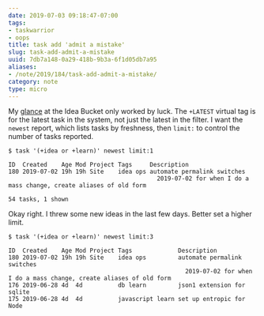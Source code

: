 ```yaml
---
date: 2019-07-03 09:18:47-07:00
tags:
- taskwarrior
- oops
title: task add 'admit a mistake'
slug: task-add-admit-a-mistake
uuid: 7db7a148-0a29-418b-9b3a-6f1d05db7a95
aliases:
- /note/2019/184/task-add-admit-a-mistake/
category: note
type: micro
---
```

My [glance][] at the Idea Bucket only worked by luck. The `+LATEST` virtual tag
is for the latest task in the system, not just the latest in the filter. I want
the `newest` report, which lists tasks by freshness, then `limit:` to control
the number of tasks reported.

[glance]: /note/2019/06/checking-in-on-my-idea-bucket/

```
$ task '(+idea or +learn)' newest limit:1

ID  Created    Age Mod Project Tags     Description
180 2019-07-02 19h 19h Site    idea ops automate permalink switches
                                          2019-07-02 for when I do a mass change, create aliases of old form

54 tasks, 1 shown
```

Okay right. I threw some new ideas in the last few days. Better set a higher
limit.

```
$ task '(+idea or +learn)' newest limit:3

ID  Created    Age Mod Project Tags             Description
180 2019-07-02 19h 19h Site    idea ops         automate permalink switches
                                                  2019-07-02 for when I do a mass change, create aliases of old form
176 2019-06-28 4d  4d          db learn         json1 extension for sqlite
175 2019-06-28 4d  4d          javascript learn set up entropic for Node
```